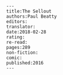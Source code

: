 
    ---
    title:The Sellout
    authors:Paul Beatty
    editors:
    translator:
    date:2018-02-28
    rating:
    re-read:
    pages:289
    non-fiction:
    comic:
    published:2016
    ---

    